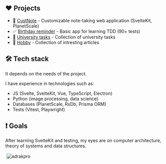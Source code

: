 ## ❤ Projects

- :notebook_with_decorative_cover: [CustNote](https://github.com/AdrakPro/custnote/) - Customizable note-taking web application (SvelteKit, PlanetScale)
- :white_check_mark: [Birthday reminder](https://github.com/AdrakPro/svelte-tdd/) - Basic app for learning TDD (90+ tests)
- :school: [University tasks](https://github.com/AdrakPro/uni-tasks) - Collection of university tasks
- :volleyball: [Hobby](https://github.com/AdrakPro/hobby) - Collection of intresting articles


## 🛠 Tech stack

It depends on the needs of the project.

I have experience in technologies such as:
- JS (Svelte, SvelteKit, Vue, TypeScript, Electron)
- Python (image processing, data science)
- Databases (PlanetScale, RxDb, Prisma ORM)
- Tests (Vitest, Playwright)



## :heavy_exclamation_mark: Goals
After learning SvelteKit and testing, my eyes are on computer architecture, theory of systems and data structures.




<p>&nbsp;<img align="center" src="https://github-readme-stats.vercel.app/api?username=adrakpro&show_icons=true&theme=onedark&locale=en" alt="adrakpro" /></p>

